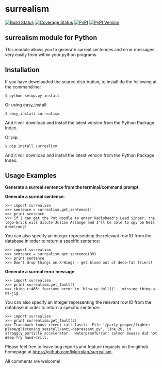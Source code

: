 surrealism
==========

[![Build Status](https://travis-ci.org/Morrolan/surrealism.svg?branch=release)](https://travis-ci.org/Morrolan/surrealism)
[![Coverage Status](https://coveralls.io/repos/Morrolan/surrealism/badge.png?branch=release)](https://coveralls.io/r/Morrolan/surrealism?branch=release)
[![PyPI](http://img.shields.io/pypi/dm/surrealism.svg)](http://img.shields.io/pypi/dm/surrealism.svg)
[![PyPI Version](http://img.shields.io/pypi/v/surrealism.svg)](http://img.shields.io/pypi/v/surrealism.svg)


surrealism module for Python
----------------------------


This module allows you to generate surreal sentences and error messages very easily from within your python programs.  


Installation
------------

If you have downloaded the source distribution, to install do the following at the commandline: 

   
   `$ python setup.py install`

Or using easy_install:


   `$ easy_install surrealism`


And it will download and install the latest version from the Python Package Index.


Or pip:


   `$ pip install surrealism`


And it will download and install the latest version from the Python Package Index.




Usage Examples
--------------

**Generate a surreal sentence from the terminal/command prompt**:





**Generate a surreal sentence**:

    >>> import surrealism
    >>> sentence = surrealism.get_sentence()`
    >>> print sentence
    >>> If I can get the Pot Noodle to enter Radiohead's Lead Singer, the lego-brick will dilute Julian Assange and I'll be able to spy on Neil Armstrong!

You can also specify an integer representing the relevant row ID from the database in order to return a specific sentence:


    >>> import surrealism
    >>> sentence = surrealism.get_sentence(39)
    >>> print sentence
    >>> Don't drop things on X-Wings - get blood out of deep-fat friers!

   
**Generate a surreal error message**:

    >>> import surrealism
    >>> print surrealism.get_fault()
    >>> thing.c:466: fearsome error in 'blow-up doll()' - missing thing-a-ma-jig.

You can also specify an integer representing the relevant row ID from the database in order to return a specific sentence:


    >>> import surrealism
    >>> print surrealism.get_fault(3)
    >>> Traceback (most recent call last):  File '/party popper/fighter plane/glistening_seashell/anti-depressant.py', line 20, in straggly_particle accelerator.  waterproofError: salmon mousse did not deep-fry hand-drill.



Please feel free to leave bug reports and feature requests on the github homepage at https://github.com/Morrolan/surrealism.

All comments are welcome!

